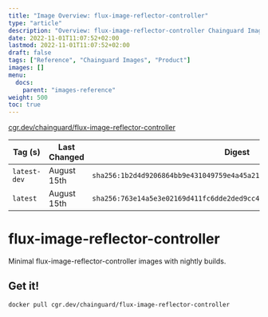 ```yaml
---
title: "Image Overview: flux-image-reflector-controller"
type: "article"
description: "Overview: flux-image-reflector-controller Chainguard Image"
date: 2022-11-01T11:07:52+02:00
lastmod: 2022-11-01T11:07:52+02:00
draft: false
tags: ["Reference", "Chainguard Images", "Product"]
images: []
menu:
  docs:
    parent: "images-reference"
weight: 500
toc: true
---
```


[cgr.dev/chainguard/flux-image-reflector-controller](https://github.com/chainguard-images/images/tree/main/images/flux-image-reflector-controller)

| Tag (s)       | Last Changed | Digest                                                                    |
|---------------|--------------|---------------------------------------------------------------------------|
|  `latest-dev` | August 15th  | `sha256:1b2d4d9206864bb9e431049759e4a45a2151503db273edaa87f69d1724d1e2d6` |
|  `latest`     | August 15th  | `sha256:763e14a5e3e02169d411fc6dde2ded9cc41b21b145f9b79e6ae84a5e94162529` |

# flux-image-reflector-controller

Minimal flux-image-reflector-controller images with nightly builds.

## Get it!

```shell
docker pull cgr.dev/chainguard/flux-image-reflector-controller
```
